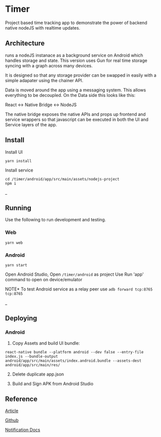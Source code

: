 # Timer
Project based time tracking app to demonstrate the power of backend native nodeJS with realtime updates.

## Architecture
runs a nodeJS instanace as a background service on Android which handles storage and state.
This version uses Gun for real time storage syncing with a graph across many devices. 

It is designed so that any storage provider can be swapped in easily with a simple adapater using the chainer API.

Data is moved around the app using a messaging system. This allows everything to be decoupled.
On the Data side this looks like this:

React <-> Native Bridge <-> NodeJS

The native bridge exposes the native APIs and props up frontend and service wrappers so that javascript can be executed in both the UI and Service layers of the app.

## Install
Install UI
```
yarn install
```
Install service
```
cd /timer/android/app/src/main/assets/nodejs-project
npm i
```
_
## Running
Use the following to run development and testing.
### Web
```
yarn web
```

### Android
```
yarn start
```
Open Android Studio, 
Open `/timer/android` as project
Use Run 'app' command to open on device/emulator 

NOTE* To test Android service as a relay peer use `adb forward tcp:8765 tcp:8765` 

_

## Deploying

### Android
1. Copy Assets and build UI bundle:
```
react-native bundle --platform android --dev false --entry-file index.js --bundle-output android/app/src/main/assets/index.android.bundle --assets-dest android/app/src/main/res/
```
2. Delete duplicate app.json

3. Build and Sign APK from Android Studio

## Reference 
[Article](https://medium.com/reactbrasil/how-to-create-an-unstoppable-service-in-react-native-using-headless-js-93656b6fd5d1)

[Github](https://github.com/mathias5r/rn-heartbeat)

[Notification Docs](https://developer.android.com/training/notify-user/build-notification.html#Updating)